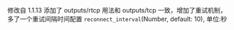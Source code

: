 修改自 1.1.13
添加了 outputs/rtcp
用法和 outputs/tcp 一致，增加了重试机制，多了一个重试间隔时间配置
`reconnect_interval`(Number, default: 10), 单位:秒
